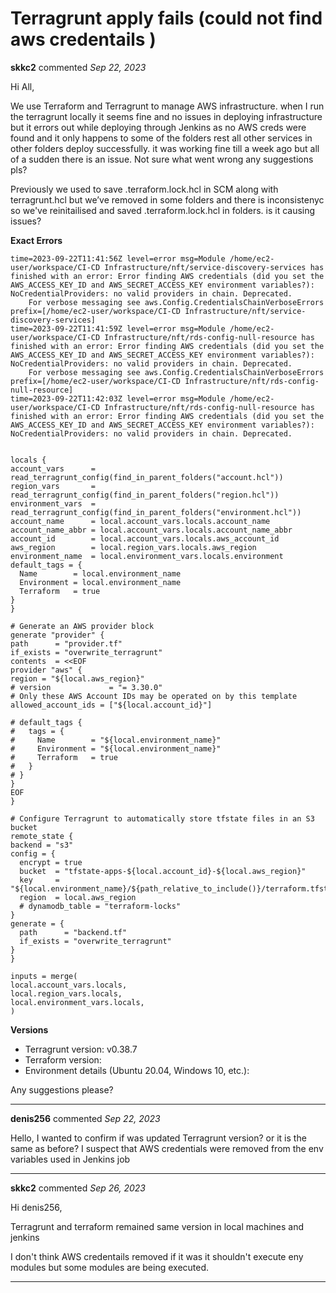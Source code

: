 # Terragrunt apply fails (could not find aws credentails )

**skkc2** commented *Sep 22, 2023*

Hi All,

We use Terraform and Terragrunt to manage AWS infrastructure. when I run the terragrunt locally it seems fine and no issues in deploying infrastructure but it errors out while deploying through Jenkins as no AWS creds were found and it only happens to some of the folders rest all other services in other folders deploy successfully. it was working fine till a week ago but all of a sudden there is an issue. Not sure what went wrong any suggestions pls?

Previously we used to save .terraform.lock.hcl in SCM along with terragrunt.hcl but we’ve removed in some folders and there is  inconsistenyc so we've reinitailised and saved .terraform.lock.hcl in folders. is it causing issues?

**Exact Errors**
```
time=2023-09-22T11:41:56Z level=error msg=Module /home/ec2-user/workspace/CI-CD Infrastructure/nft/service-discovery-services has finished with an error: Error finding AWS credentials (did you set the AWS_ACCESS_KEY_ID and AWS_SECRET_ACCESS_KEY environment variables?): NoCredentialProviders: no valid providers in chain. Deprecated.
	For verbose messaging see aws.Config.CredentialsChainVerboseErrors prefix=[/home/ec2-user/workspace/CI-CD Infrastructure/nft/service-discovery-services] 
time=2023-09-22T11:41:59Z level=error msg=Module /home/ec2-user/workspace/CI-CD Infrastructure/nft/rds-config-null-resource has finished with an error: Error finding AWS credentials (did you set the AWS_ACCESS_KEY_ID and AWS_SECRET_ACCESS_KEY environment variables?): NoCredentialProviders: no valid providers in chain. Deprecated.
	For verbose messaging see aws.Config.CredentialsChainVerboseErrors prefix=[/home/ec2-user/workspace/CI-CD Infrastructure/nft/rds-config-null-resource] 
time=2023-09-22T11:42:03Z level=error msg=Module /home/ec2-user/workspace/CI-CD Infrastructure/nft/rds-config-null-resource has finished with an error: Error finding AWS credentials (did you set the AWS_ACCESS_KEY_ID and AWS_SECRET_ACCESS_KEY environment variables?): NoCredentialProviders: no valid providers in chain. Deprecated.
```

  ```Below is my providers 
  
locals {
  account_vars      = read_terragrunt_config(find_in_parent_folders("account.hcl"))
  region_vars       = read_terragrunt_config(find_in_parent_folders("region.hcl"))
  environment_vars  = read_terragrunt_config(find_in_parent_folders("environment.hcl"))
  account_name      = local.account_vars.locals.account_name
  account_name_abbr = local.account_vars.locals.account_name_abbr
  account_id        = local.account_vars.locals.aws_account_id
  aws_region        = local.region_vars.locals.aws_region
  environment_name  = local.environment_vars.locals.environment
  default_tags = {
    Name        = local.environment_name
    Environment = local.environment_name
    Terraform   = true
  }
}

# Generate an AWS provider block
generate "provider" {
  path      = "provider.tf"
  if_exists = "overwrite_terragrunt"
  contents  = <<EOF
provider "aws" {
  region = "${local.aws_region}"
  # version             = "= 3.30.0"
  # Only these AWS Account IDs may be operated on by this template
  allowed_account_ids = ["${local.account_id}"]

  # default_tags {
  #   tags = {
  #     Name        = "${local.environment_name}"
  #     Environment = "${local.environment_name}"
  #     Terraform   = true  
  #   }
  # }
}
EOF
}

# Configure Terragrunt to automatically store tfstate files in an S3 bucket
remote_state {
  backend = "s3"
  config = {
    encrypt = true
    bucket  = "tfstate-apps-${local.account_id}-${local.aws_region}"
    key     = "${local.environment_name}/${path_relative_to_include()}/terraform.tfstate"
    region  = local.aws_region
    # dynamodb_table = "terraform-locks"
  }
  generate = {
    path      = "backend.tf"
    if_exists = "overwrite_terragrunt"
  }
}

inputs = merge(
  local.account_vars.locals,
  local.region_vars.locals,
  local.environment_vars.locals,
)

```


**Versions**
- Terragrunt version: v0.38.7
- Terraform version:
- Environment details (Ubuntu 20.04, Windows 10, etc.):

Any suggestions please?
<br />
***


**denis256** commented *Sep 22, 2023*

Hello,
I wanted to confirm if was updated Terragrunt version? or it is the same as before?
I suspect that AWS credentials were removed from the env variables used in Jenkins job
***

**skkc2** commented *Sep 26, 2023*

Hi denis256,

Terragrunt and terraform remained same version in local machines and jenkins

I don't think AWS credentails removed if it was it shouldn't execute eny modules but some modules are being executed.
***

